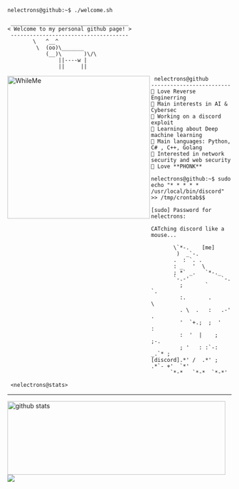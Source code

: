 ```console
nelectrons@github:~$ ./welcome.sh
```

```
 _____________________________________
< Welcome to my personal github page! >
 ------------------------------------- 
        \   ^__^
         \  (oo)\_______
            (__)\       )\/\
                ||----w |
                ||     ||
```

<img align="left" src="https://github.com/luis-gustavoj/luis-gustavoj/raw/main/images/message.gif" alt="WhileMe" width="320" /> 

```
 nelectrons@github
-------------------------
🏫 Love Reverse Enginerring
🔎 Main interests in AI & Cybersec
🔭 Working on a discord exploit
🌱 Learning about Deep machine learning
🌟 Main languages: Python, C# , C++, Golang 
🚩 Interested in network security and web security
🎵 Love **PHONK**

```


```console
nelectrons@github:~$ sudo echo "* * * * * /usr/local/bin/discord" >> /tmp/crontab$$
```

```
[sudo] Password for nelectrons:

CATching discord like a mouse...
                              
       \`*-.    [me]              
        )  _`-.                 
       .  : `. .                
       : _   '  \               
       ; *` _.   `*-._          
       `-.-'          `-.       
         ;       `       `.     
         :.       .        \    
         . \  .   :   .-'   .   
         '  `+.;  ;  '      :   
         :  '  |    ;       ;-. 
         ; '   : :`-:     _.`* ;
[discord].*' /  .*' ; .*`- +'  `*' 
      `*-*   `*-*  `*-*'
```
```
 <nelectrons@stats>
 ```
-------------------------
<p>
  <img align="left" width="490" height="165" src="https://github-readme-stats.vercel.app/api/?username=nelectr0ns&show_icons=true&title_color=fffffff&icon_color=000000&text_color=000000" alt="github stats"/>
  <a href="https://github.com/nelectr0ns/">
    <img align="center" src="https://github-readme-stats.anuraghazra1.vercel.app/api/top-langs/?username=nelectr0ns" />
  </a>
  <p>
